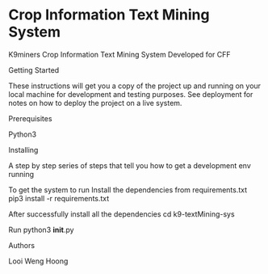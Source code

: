 # Crop Information Text Mining System
K9miners Crop Information Text Mining System
Developed for CFF

Getting Started

These instructions will get you a copy of the project up and running on your local machine for development and testing purposes. See deployment for notes on how to deploy the project on a live system.

Prerequisites

Python3

Installing

A step by step series of steps that tell you how to get a development env running

To get the system to run
Install the dependencies from requirements.txt
pip3 install -r requirements.txt

After successfully install all the dependencies
cd k9-textMining-sys

Run
python3 __init__.py

Authors

Looi Weng Hoong
